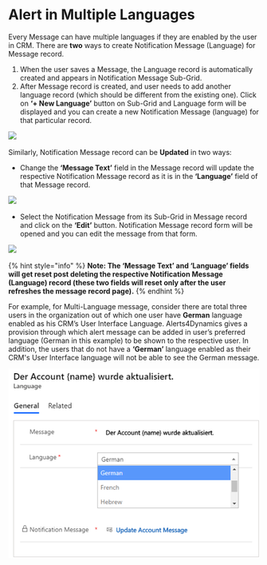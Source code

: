 # Alert in Multiple Languages

Every Message can have multiple languages if they are enabled by the user in CRM. There are **two** ways to create Notification Message (Language) for Message record.

1. When the user saves a Message, the Language record is automatically created and appears in Notification Message Sub-Grid.
2. After Message record is created, and user needs to add another language record (which should be different from the existing one). Click on **‘+ New Language’** button on Sub-Grid and Language form will be displayed and you can create a new Notification Message (language) for that particular record.

![](../../.gitbook/assets/Multi\_1.png)

Similarly, Notification Message record can be **Updated** in two ways:

* Change the **‘Message Text’** field in the Message record will update the respective Notification Message record as it is in the **‘Language’** field of that Message record.

![](../../.gitbook/assets/Multi\_2.png)

* Select the Notification Message from its Sub-Grid in Message record and click on the **‘Edit’** button. Notification Message record form will be opened and you can edit the message from that form.

![](<../../.gitbook/assets/Multi\_3 (1).png>)

{% hint style="info" %}
**Note: The ‘Message Text’ and ‘Language’ fields will get reset post deleting the respective Notification Message (Language) record (these two fields will reset only after the user refreshes the message record page).**
{% endhint %}

For example, for Multi-Language message, consider there are total three users in the organization out of which one user have **German** language enabled as his CRM’s User Interface Language. Alerts4Dynamics gives a provision through which alert message can be added in user’s preferred language (German in this example) to be shown to the respective user. In addition, the users that do not have a **‘German’** language enabled as their CRM's User Interface language will not be able to see the German message.

![](../../.gitbook/assets/MultiLanguageDropDown.png)
